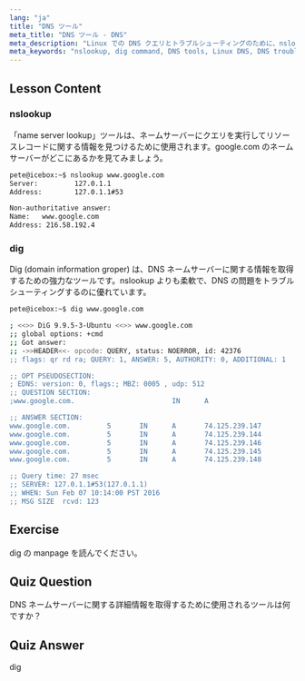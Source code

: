 ```yaml
---
lang: "ja"
title: "DNS ツール"
meta_title: "DNS ツール - DNS"
meta_description: "Linux での DNS クエリとトラブルシューティングのために、nslookup と dig コマンドを学びましょう。これらの必須 DNS ツールの使い方を、初心者向けのガイドで理解してください。"
meta_keywords: "nslookup, dig command, DNS tools, Linux DNS, DNS troubleshooting, Linux tutorial, beginner Linux"
---
```


## Lesson Content

### nslookup

「name server lookup」ツールは、ネームサーバーにクエリを実行してリソースレコードに関する情報を見つけるために使用されます。google.com のネームサーバーがどこにあるかを見てみましょう。

```bash
pete@icebox:~$ nslookup www.google.com
Server:         127.0.1.1
Address:        127.0.1.1#53

Non-authoritative answer:
Name:   www.google.com
Address: 216.58.192.4
```

### dig

Dig (domain information groper) は、DNS ネームサーバーに関する情報を取得するための強力なツールです。nslookup よりも柔軟で、DNS の問題をトラブルシューティングするのに優れています。

```bash
pete@icebox:~$ dig www.google.com

; <<>> DiG 9.9.5-3-Ubuntu <<>> www.google.com
;; global options: +cmd
;; Got answer:
;; ->>HEADER<<- opcode: QUERY, status: NOERROR, id: 42376
;; flags: qr rd ra; QUERY: 1, ANSWER: 5, AUTHORITY: 0, ADDITIONAL: 1

;; OPT PSEUDOSECTION:
; EDNS: version: 0, flags:; MBZ: 0005 , udp: 512
;; QUESTION SECTION:
;www.google.com.                        IN      A

;; ANSWER SECTION:
www.google.com.         5       IN      A       74.125.239.147
www.google.com.         5       IN      A       74.125.239.144
www.google.com.         5       IN      A       74.125.239.146
www.google.com.         5       IN      A       74.125.239.145
www.google.com.         5       IN      A       74.125.239.148

;; Query time: 27 msec
;; SERVER: 127.0.1.1#53(127.0.1.1)
;; WHEN: Sun Feb 07 10:14:00 PST 2016
;; MSG SIZE  rcvd: 123
```

## Exercise

dig の manpage を読んでください。

## Quiz Question

DNS ネームサーバーに関する詳細情報を取得するために使用されるツールは何ですか？

## Quiz Answer

dig
